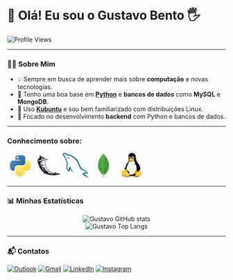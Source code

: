 # 👋 Olá! Eu sou o **Gustavo Bento** 🖐️  

![Profile Views](https://komarev.com/ghpvc/?username=gustavo-bento-teles&color=green&style=flat-square)

---

### 🧑‍💻 **Sobre Mim**  
- 💡 Sempre em busca de aprender mais sobre **computação** e novas tecnologias.  
- 🐍 Tenho uma boa base em **[Python](https://www.python.org)** e **bancos de dados** como **MySQL** e **MongoDB**.  
- 🐧 Uso **[Kubuntu](https://kubuntu.org)** e sou bem familiarizado com distribuições Linux.  
- 📘 Focado no desenvolvimento **backend** com Python e bancos de dados.  

---

### Conhecimento sobre:
<div display: flex>
     <img src="https://raw.githubusercontent.com/devicons/devicon/master/icons/python/python-original.svg" alt="python" width="60" height="60"/>
     <img src="https://raw.githubusercontent.com/devicons/devicon/master/icons/flask/flask-original.svg" alt="flask" width="60" height="60"/>
     <img src="https://raw.githubusercontent.com/devicons/devicon/master/icons/mysql/mysql-original.svg" alt="mysql" width="60" height="60"/>
     <img src="https://raw.githubusercontent.com/devicons/devicon/master/icons/mongodb/mongodb-original.svg" alt="mongodb" width="60" height="60"/>
     <img src="https://raw.githubusercontent.com/devicons/devicon/master/icons/linux/linux-original.svg" alt="linux" width="60" height="60"/>
</div>

---

### 📊 **Minhas Estatísticas**  
<div align="center">
     <img src="https://github-readme-stats.vercel.app/api?username=gustavo-bento-teles&show_icons=true&theme=gruvbox" alt="Gustavo GitHub stats">
</div>
<div align="center">
     <img src="https://github-readme-stats.vercel.app/api/top-langs/?username=gustavo-bento-teles&layout=compact&theme=gruvbox" alt="Gustavo Top Langs" />
</div>

---

### 📬 **Contatos**  
[![Outlook](https://img.shields.io/badge/Microsoft_Outlook-0078D4?style=for-the-badge&logo=microsoft-outlook&logoColor=white)](mailto:gustavobento312@hotmail.com) 
[![Gmail](https://img.shields.io/badge/Gmail-D14836?style=for-the-badge&logo=gmail&logoColor=white)](mailto:gustavobentoteles379@gmail.com) 
[![LinkedIn](https://img.shields.io/badge/linkedin-%230077B5.svg?style=for-the-badge&logo=linkedin&logoColor=white)](https://www.linkedin.com/in/gustavo-bento-teles-9093a42bb?trk=contact-info) 
[![Instagram](https://img.shields.io/badge/Instagram-E4405F?style=for-the-badge&logo=instagram&logoColor=white)](https://www.instagram.com/gus.mtl_s/)
